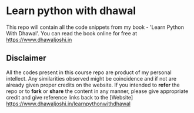 # Learn python with dhawal
 This repo will contain all the code snippets from my book - 'Learn Python With Dhawal'. You can read the book online for free at <https://www.dhawaljoshi.in>

## Disclaimer

All the codes present in this course repo are product of my personal intellect. Any similarities observed might be coincidence and if not are already given proper credits on the website. If you intended to **refer** the repo or to **fork** or **share** the content in any manner, please give appropriate credit and give reference links back to the [Website] <https://www.dhawaljoshi.in/learnpythonwithdhawal>